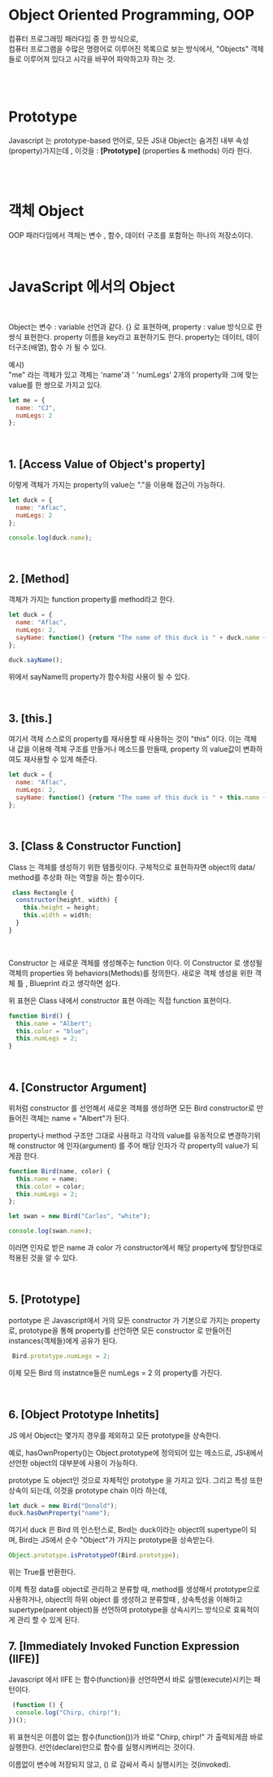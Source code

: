# Object Oriented Programming, OOP

 컴퓨터 프로그래밍 패러다임 중 한 방식으로,  
  컴퓨터 프로그램을 수많은 명령어로 이루어진 목록으로 보는 방식에서,  "Objects" 객체들로 이루어져 있다고 시각을 바꾸어 파악하고자 하는 것.

  <br><br>

# Prototype

 Javascript 는 prototype-based 언어로, 모든 JS내 Object는 숨겨진 내부 속성(property)가지는데 ,  이것을  : **[Prototype]** (properties & methods) 이라 한다.


 <br><br>

# 객체 Object   
 OOP 패러다임에서 객체는 변수 , 함수, 데이터 구조를 포함하는 하나의 저장소이다.  

<br>    


# JavaScript 에서의 Object
<br>

Object는 변수 : variable 선언과 같다. {} 로 표현하며, property : value 방식으로 한 쌍식 표현한다. property 이름을 key라고 표현하기도 한다.  property는 데이터, 데이터구조(배열), 함수 가 될 수 있다.


예시)  
 "me" 라는 객체가 있고 객체는 'name'과 ' 'numLegs' 2개의 property와 그에 맞는 value를 한 쌍으로 가지고 있다.  

```javascript
let me = {
  name: "CJ",
  numLegs: 2
};
```

 <br>

## 1. [Access Value of Object's property]
이렇게 객체가 가지는 property의 value는 "."을 이용해 접근이 가능하다.
  
```javascript
let duck = {
  name: "Aflac",
  numLegs: 2
};

console.log(duck.name);
```

 <br>

## 2. [Method]
객체가 가지는 function property를 method라고 한다.  

```javascript
let duck = {
  name: "Aflac",
  numLegs: 2,
  sayName: function() {return "The name of this duck is " + duck.name + ".";}
};

duck.sayName();
```
위에서 sayName의 property가 함수처럼 사용이 될 수 있다.

 <br>  

## 3. [this.]

여기서 객체 스스로의 property를 재사용할 때 사용하는 것이 "this" 이다.
이는 객체 내 값을 이용해 객체 구조를 만들거나 메소드를 만들때, property 의 value값이 변화하여도 재사용할 수 있게 해준다.

```javascript
let duck = {
  name: "Aflac",
  numLegs: 2,
  sayName: function() {return "The name of this duck is " + this.name + ".";}
};
```
 <br>

## 3. [Class & Constructor Function]

Class 는 객체를 생성하기 위한 템플릿이다. 구체적으로 표현하자면 object의 data/ method를 추상화 하는 역할을 하는 함수이다.  


```javascript
 class Rectangle {
  constructor(height, width) {
    this.height = height;
    this.width = width;
  }
}
```

<br>

Constructor 는 새로운 객체를 생성해주는 function 이다.
이 Constructor 로 생성될 객체의 properties 와 behaviors(Methods)를 정의한다.
새로운 객체 생성을 위한 객체 틀 , Blueprint 라고 생각하면 쉽다.

위 표현은 Class 내에서 constructor 표현 아래는 직접 function 표현이다.

```javascript
function Bird() {
  this.name = "Albert";
  this.color = "blue";
  this.numLegs = 2;
}
```
 <br>

## 4. [Constructor Argument]

 위처럼 constructor 를 선언해서 새로운 객체를 생성하면 모든 Bird constructor로 만들어진 객체는 name = "Albert"가 된다.

 property나 method 구조만 그대로 사용하고 각각의 value를 유동적으로 변경하기위해
 constructor 에 인자(argument) 를 주어 해당 인자가 각 property의 value가 되게끔 한다.

```javascript
function Bird(name, color) {
  this.name = name;
  this.color = color;
  this.numLegs = 2;
};

let swan = new Bird("Carlos", "white");

console.log(swan.name);
```
이러면 인자로 받은 name 과 color 가 constructor에서 해당 property에 할당한대로 적용된 것을 알 수 있다.
  
 <br>
 
## 5. [Prototype]
 portotype 은  Javascript에서  거의 모든 constructor 가 기본으로 가지는 property  로, prototype을 통해 property를 선언하면 모든 constructor 로 만들어진 instances(객체들)에게 공유가 된다.

```javascript
 Bird.prototype.numLegs = 2;
```

 이제 모든 Bird 의 instatnce들은 numLegs = 2 의 property를 가진다.

 <br>

## 6. [Object Prototype Inhetits]

  JS 에서 Object는 몇가지 경우를 제외하고 모든 prototype을 상속한다.

  예로, hasOwnProperty()는 Object.prototype에 정의되어 있는 메소드로, JS내에서 선언한 object의 대부분에 사용이 가능하다.

  prototype 도  object인 것으로 자체적인 prototype 을 가지고 있다. 그리고 특성 또한 상속이 되는데,  이것을 prototype chain 이라 하는데, 

```javascript
let duck = new Bird("Donald");
duck.hasOwnProperty("name");
```

여기서 duck 은  Bird 의 인스턴스로, Bird는 duck이라는 object의 supertype이 되며, Bird는 JS에서 순수 "Object"가 가지는 prototype을 상속받는다. 

```javascript 
Object.prototype.isPrototypeOf(Bird.prototype);
```


위는 True를 반환한다.

이제 특정 data를 object로 관리하고 분류할 때, method를 생성해서 prototype으로 사용하거나, object의 하위 object 를 생성하고 분류할때 , 상속특성을 이해하고 supertype(parent object)을 선언하여 prototype을 상속시키느 방식으로 효육적이게 관리 할 수 있게 된다.

## 7. [Immediately Invoked Function Expression (IIFE)]

 Javascript 에서 IIFE 는 함수(function)을 선언하면서 바로 실행(execute)시키는 패턴이다.

```javascript
 (function () {
  console.log("Chirp, chirp!");
})();
```
 
위 표현식은 이름이 없는 함수(function())가 바로 "Chirp, chirp!" 가 출력되게끔 바로 실행한다. 선언(declare)만으로 함수를 실행시켜버리는 것이다.

이름없이 변수에 저장되지 않고, () 로 감싸서 즉시 실행시키는 것(invoked).

 
 <br>